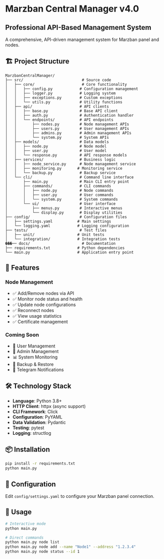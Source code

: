 # Marzban Central Manager v4.0
## Professional API-Based Management System

A comprehensive, API-driven management system for Marzban panel and nodes.

## 🏗️ Project Structure

```
MarzbanCentralManager/
├── src/                          # Source code
│   ├── core/                     # Core functionality
│   │   ├── config.py            # Configuration management
│   │   ├── logger.py            # Logging system
│   │   ├── exceptions.py        # Custom exceptions
│   │   └── utils.py             # Utility functions
│   ├── api/                     # API clients
│   │   ├── base.py              # Base API client
│   │   ├── auth.py              # Authentication handler
│   │   └── endpoints/           # API endpoints
│   │       ├── nodes.py         # Node management APIs
│   │       ├── users.py         # User management APIs
│   │       ├── admins.py        # Admin management APIs
│   │       └── system.py        # System APIs
│   ├── models/                  # Data models
│   │   ├── node.py              # Node model
│   │   ├── user.py              # User model
│   │   └── response.py          # API response models
│   ├── services/                # Business logic
│   │   ├── node_service.py      # Node management service
│   │   ├── monitoring.py       # Monitoring service
│   │   └── backup.py            # Backup service
│   └── cli/                     # Command line interface
│       ├── main.py              # Main CLI entry point
│       ├── commands/            # CLI commands
│       │   ├── node.py          # Node commands
│       │   ├── user.py          # User commands
│       │   └── system.py        # System commands
│       └── ui/                  # User interface
│           ├── menus.py         # Interactive menus
│           └── display.py       # Display utilities
├── config/                      # Configuration files
│   ├── settings.yaml           # Main settings
│   └── logging.yaml            # Logging configuration
├── tests/                       # Test files
│   ├── unit/                   # Unit tests
│   └── integration/            # Integration tests
���── docs/                       # Documentation
├── requirements.txt            # Python dependencies
└── main.py                     # Application entry point
```

## 🚀 Features

### Node Management
- ✅ Add/Remove nodes via API
- ✅ Monitor node status and health
- ✅ Update node configurations
- ✅ Reconnect nodes
- ✅ View usage statistics
- ✅ Certificate management

### Coming Soon
- 👥 User Management
- 🔧 Admin Management  
- 📊 System Monitoring
- 💾 Backup & Restore
- 📱 Telegram Notifications

## 🛠️ Technology Stack

- **Language**: Python 3.8+
- **HTTP Client**: httpx (async support)
- **CLI Framework**: Click
- **Configuration**: PyYAML
- **Data Validation**: Pydantic
- **Testing**: pytest
- **Logging**: structlog

## 📦 Installation

```bash
pip install -r requirements.txt
python main.py
```

## 🔧 Configuration

Edit `config/settings.yaml` to configure your Marzban panel connection.

## 📖 Usage

```bash
# Interactive mode
python main.py

# Direct commands
python main.py node list
python main.py node add --name "Node1" --address "1.2.3.4"
python main.py node status --id 1
```